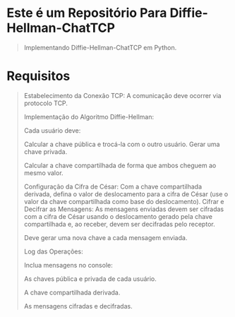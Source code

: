 # Este é um Repositório Para Diffie-Hellman-ChatTCP
> Implementando Diffie-Hellman-ChatTCP em Python. 
>
# Requisitos
>
> Estabelecimento da Conexão TCP: A comunicação deve ocorrer via protocolo TCP.
>
> Implementação do Algoritmo Diffie-Hellman: 
>
> Cada usuário deve:
>
> Calcular a chave pública e trocá-la com o outro usuário.
Gerar uma chave privada.
>
> Calcular a chave compartilhada de forma que ambos cheguem ao mesmo valor.
>
> Configuração da Cifra de César: Com a chave compartilhada derivada, defina o valor de deslocamento para a cifra de César (use o valor da chave compartilhada como base do deslocamento).
Cifrar e Decifrar as Mensagens: As mensagens enviadas devem ser cifradas com a cifra de César usando o deslocamento gerado pela chave compartilhada e, ao receber, devem ser decifradas pelo receptor.
>
> Deve gerar uma nova chave a cada mensagem enviada.
>
> Log das Operações: 
>
> Inclua mensagens no console:
>
> As chaves pública e privada de cada usuário.
>
> A chave compartilhada derivada.
>
> As mensagens cifradas e decifradas.

